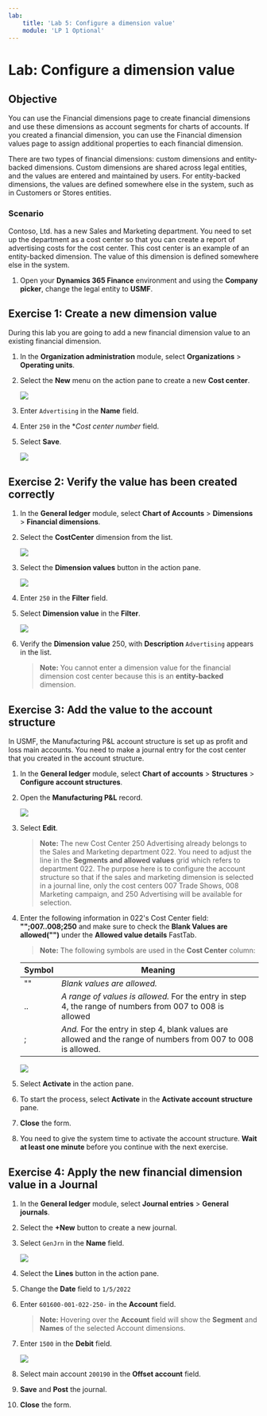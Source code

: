 ```yaml
---
lab:
    title: 'Lab 5: Configure a dimension value'
    module: 'LP 1 Optional'
---
```


# Lab: Configure a dimension value

## Objective

You can use the Financial dimensions page to create financial dimensions and use these dimensions as account segments for charts of accounts. If you created a financial dimension, you can use the Financial dimension values page to assign additional properties to each financial dimension.

There are two types of financial dimensions: custom dimensions and entity-backed dimensions. Custom dimensions are shared across legal entities, and the values are entered and maintained by users. For entity-backed dimensions, the values are defined somewhere else in the system, such as in Customers or Stores entities.

### Scenario

Contoso, Ltd. has a new Sales and Marketing department. You need to set up the department as a cost center so that you can create a report of advertising costs for the cost center. This cost center is an example of an entity-backed dimension. The value of this dimension is defined somewhere else in the system. 

1.  Open your **Dynamics 365 Finance** environment and using the **Company picker**, change the legal entity to **USMF**. 


## Exercise 1: Create a new dimension value

During this lab you are going to add a new financial dimension value to an existing financial dimension. 

1.  In the **Organization administration** module, select **Organizations** > **Operating units**. 

2.  Select the **New** menu on the action pane to create a new **Cost center**. 

    ![](../images/Module_1_Activity_2_-_Configure_financial_dimensions_and_make_a_journal_entry_image2.png)

3.  Enter `Advertising` in the **Name** field. 

4.  Enter `250` in the **Cost center number* field. 

5.  Select **Save**. 
 
    ![](../images/Module_1_Activity_2_-_Configure_financial_dimensions_and_make_a_journal_entry_image3.png)


## Exercise 2: Verify the value has been created correctly

1.  In the **General ledger** module, select **Chart of Accounts** > **Dimensions** > **Financial dimensions**. 

2.  Select the **CostCenter** dimension from the list. 

    ![](../images/Module_1_Activity_2_-_Configure_financial_dimensions_and_make_a_journal_entry_image4.png)

3.  Select the **Dimension values** button in the action pane. 

    ![](../images/Module_1_Activity_2_-_Configure_financial_dimensions_and_make_a_journal_entry_image5.png)
 
4.  Enter `250` in the **Filter** field. 

5.  Select **Dimension value** in the **Filter**. 

    ![](../images/Module_1_Activity_2_-_Configure_financial_dimensions_and_make_a_journal_entry_image6.png)

6.  Verify the **Dimension value** 250, with **Description** `Advertising` appears in the list. 

    > **Note:** You cannot enter a dimension value for the financial dimension cost center because this is an **entity-backed** dimension. 


## Exercise 3: Add the value to the account structure

In USMF, the Manufacturing P&L account structure is set up as profit and loss main accounts. You need to make a journal entry for the cost center that you created in the account structure. 

1.  In the **General ledger** module, select **Chart of accounts** > **Structures** > **Configure account structures**. 

2.  Open the **Manufacturing P&amp;L** record.  

    ![](../images/Module_1_Activity_2_-_Configure_financial_dimensions_and_make_a_journal_entry_image7.png)

3.  Select **Edit**. 

    > **Note:** The new Cost Center 250 Advertising already belongs to the Sales and Marketing department 022. You need to adjust the line in the **Segments and allowed values** grid which refers to department 022. The purpose here is to configure the account structure so that if the sales and marketing dimension is selected in a journal line, only the cost centers 007 Trade Shows, 008 Marketing campaign, and 250 Advertising will be available for selection. 

4.  Enter the following information in 022's Cost Center field: **"";007..008;250** and make sure to check the **Blank Values are allowed("")** under the **Allowed value details** FastTab. 

    > **Note:** The following symbols are used in the **Cost Center** column: 

    | **Symbol** | **Meaning** |
    | ---------- | ----------- |
    | ""         | *Blank values are allowed.* |
    | ..         | *A range of values is allowed.* For the entry in step 4, the range of numbers from 007 to 008 is allowed |
    | ;          | *And.* For the entry in step 4, blank values are allowed and the range of numbers from 007 to 008 is allowed. |

    ![](../images/Module_1_Activity_2_-_Configure_financial_dimensions_and_make_a_journal_entry_image8.png)

5.  Select **Activate** in the action pane. 

6.  To start the process, select **Activate** in the **Activate account structure** pane. 

7.  **Close** the form. 

8.  You need to give the system time to activate the account structure. **Wait at least one minute** before you continue with the next exercise. 


## Exercise 4: Apply the new financial dimension value in a Journal

1.  In the **General ledger** module, select **Journal entries** > **General journals**. 

2.  Select the **+New** button to create a new journal. 

3.  Select `GenJrn` in the **Name** field. 

    ![](../images/Module_1_Activity_2_-_Configure_financial_dimensions_and_make_a_journal_entry_image9.png)

4.  Select the **Lines** button in the action pane. 

5.  Change the **Date** field to `1/5/2022`

6.  Enter `601600-001-022-250-` in the **Account** field. 

    > **Note:** Hovering over the **Account** field will show the **Segment** and **Names** of the selected Account dimensions.

7.  Enter `1500` in the **Debit** field. 

    ![](../images/Module_1_Activity_2_-_Configure_financial_dimensions_and_make_a_journal_entry_image10.png)

9.  Select main account `200190` in the **Offset account** field. 

10. **Save** and **Post** the journal. 

11. **Close** the form. 


